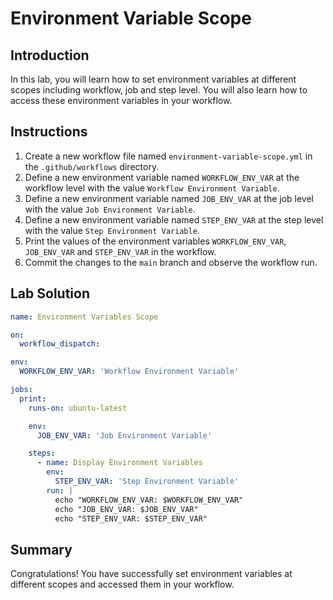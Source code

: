 # Environment Variable Scope

## Introduction

In this lab, you will learn how to set environment variables at different scopes including workflow, job and step level. You will also learn how to access these environment variables in your workflow.

## Instructions

1. Create a new workflow file named `environment-variable-scope.yml` in the `.github/workflows` directory.
2. Define a new environment variable named `WORKFLOW_ENV_VAR` at the workflow level with the value `Workflow Environment Variable`.
3. Define a new environment variable named `JOB_ENV_VAR` at the job level with the value `Job Environment Variable`.
4. Define a new environment variable named `STEP_ENV_VAR` at the step level with the value `Step Environment Variable`.
5. Print the values of the environment variables `WORKFLOW_ENV_VAR`, `JOB_ENV_VAR` and `STEP_ENV_VAR` in the workflow.
6. Commit the changes to the `main` branch and observe the workflow run.

## Lab Solution

```yml
name: Environment Variables Scope

on:
  workflow_dispatch:

env:
  WORKFLOW_ENV_VAR: 'Workflow Environment Variable'

jobs:
  print:
    runs-on: ubuntu-latest

    env:
      JOB_ENV_VAR: 'Job Environment Variable'

    steps:
      - name: Display Environment Variables
        env:
          STEP_ENV_VAR: 'Step Environment Variable'
        run: |
          echo "WORKFLOW_ENV_VAR: $WORKFLOW_ENV_VAR"
          echo "JOB_ENV_VAR: $JOB_ENV_VAR"
          echo "STEP_ENV_VAR: $STEP_ENV_VAR"
```

## Summary

Congratulations! You have successfully set environment variables at different scopes and accessed them in your workflow.
